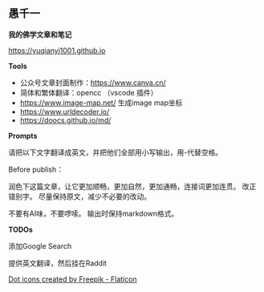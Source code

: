 
## 愚千一

**我的佛学文章和笔记**

https://yuqianyi1001.github.io


**Tools**
* 公众号文章封面制作：https://www.canva.cn/
* 简体和繁体翻译：opencc （vscode 插件）
* https://www.image-map.net/ 生成image map坐标
* https://www.urldecoder.io/
* https://doocs.github.io/md/

**Prompts**

请把以下文字翻译成英文，并把他们全部用小写输出，用-代替空格。



Before publish：

润色下这篇文章，让它更加顺畅，更加自然，更加通畅，连接词更加连贯。
改正错别字。
尽量保持原文，减少不必要的改动。

不要有AI味，不要啰嗦。
输出时保持markdown格式。

**TODOs**

添加Google Search

提供英文翻译，然后挂在Raddit



<a href="https://www.flaticon.com/free-icons/dot" title="dot icons">Dot icons created by Freepik - Flaticon</a>
